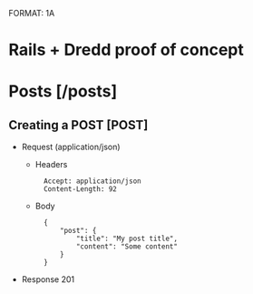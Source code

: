 FORMAT: 1A

# Rails + Dredd proof of concept

# Posts [/posts]

## Creating a POST [POST]

+ Request (application/json)
    + Headers

            Accept: application/json
            Content-Length: 92

    + Body

            {
                "post": {
                    "title": "My post title",
                    "content": "Some content"
                }
            }

+ Response 201
